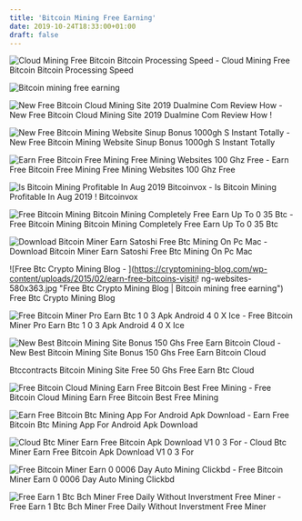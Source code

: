 ```yaml
---
title: 'Bitcoin Mining Free Earning'
date: 2019-10-24T18:33:00+01:00
draft: false
---
```


![Cloud Mining Free Bitcoin Bitcoin Processing Speed - ](http://www.bitcoininspector.com/wp-content/uploads/mvbthumbs/img_28971_earn-free-bitcoin-huge-hash-earn-bitcoin-from-cloud-mining-free-bitcoin-cloud-mining-2017.jpg "Cloud Mining Free Bitcoin Bitcoin Processing Speed | Bitcoin mining free earning") Cloud Mining Free Bitcoin Bitcoin Processing Speed

![Bitcoin mining free earning](https://www.bitcoins43.com/wp-content/uploads/2017/11/litecoin-miner-login.png "Bitcoin mining free earning") 

![New Free Bitcoin Cloud Mining Site 2019 Dualmine Com Review How - ](https://i.ytimg.com/vi/yEH2u8H-Wug/hqdefault.jpg "New Free Bitcoin Cloud Mining Site 2019 Dualmine Com Review How | Bitcoin mining free earning") New Free Bitcoin Cloud Mining Site 2019 Dualmine Com Review How !

![New Free Bitcoin Mining Website Sinup Bonus 1000gh S Instant Totally - ](https://i.ytimg.com/vi/A1cxqBUyV8k/maxresdefault.jpg "New Free Bitcoin Mining Website Sinup Bonus 1000gh S Instant Totally | Bitcoin mining free earning") New Free Bitcoin Mining Website Sinup Bonus 1000gh S Instant Totally

![Earn Free Bitcoin Free Mining Free Mining Websites 100 Ghz Free - ](https://i.ytimg.com/vi/jE_PxpFYmlU/hqdefault.jpg "Earn Free Bitcoin Free Mining Free Mining Websites 100 Ghz Free | Bitcoin mining free earning") Earn Free Bitcoin Free Mining Free Mining Websites 100 Ghz Free

![Is Bitcoin Mining Profitable In Aug 2019 Bitcoinvox - ](https://bitcoinvox.com/wp-content/uploads/2018/07/btc-mining.jpg "Is Bitcoin Mining Profitable In Aug 2019 Bitcoinvox | Bitcoin mini!   ng free earning") Is Bitcoin Mining Profitable In Aug 2019 ! Bitcoinvox

![Free Bitcoin Mining Bitcoin Mining Completely Free Earn Up To 0 35 Btc - ](https://www.videodioggi.com/wp-content/uploads/2019/07/Free-Bitcoin-Mining-Bitcoin-Mining-Completely-Free-Earn-Up-To-0.35-BTC-1280x720.jpg "Free Bitcoin Mining Bitcoin Mining Completely Free Earn Up To 0 35 Btc | Bitcoin mining free earning") Free Bitcoin Mining Bitcoin Mining Completely Free Earn Up To 0 35 Btc

![Download Bitcoin Miner Earn Satoshi Free Btc Mining On Pc Mac - ](http://img.app.kiwi/icon/gDyVs1aHuw1f_AEUnxn10dgSb1xRtc1aYaDvm4ZyalYGcs0_QIvR-PLke9tJMWWdxHw2 "Download Bitcoin Miner Earn Satoshi Free Btc Mining On Pc Mac | Bitcoin mining free earning") Download Bitcoin Miner Earn Satoshi Free Btc Mining On Pc Mac

![Free Btc Crypto Mining Blog - ](https://cryptomining-blog.com/wp-content/uploads/2015/02/earn-free-bitcoins-visiti!   ng-websites-580x363.jpg "Free Btc Crypto Mining Blog | Bitcoin mining free earning") Free Btc Crypto Mining Blog

![Free Bitcoin Miner Pro Earn Btc 1 0 3 Apk Android 4 0 X Ice - ](https://img9.apk.tools/screenshots/c/c/1/com.free.bitcoin.miner.pro.btc_4.png "Free Bitcoin Miner Pro Earn Btc 1 0 3 Apk Android 4 0 X Ice | Bitcoin mining free earning") Free Bitcoin Miner Pro Earn Btc 1 0 3 Apk Android 4 0 X Ice

![New Best Bitcoin Mining Site Bonus 150 Ghs Free Earn Bitcoin Cloud - ](http://crywnews.com/wp-content/uploads/2018/07/1532390148_maxresdefault-1024x576.jpg "New Best Bitcoin Mining Site Bonus 150 Ghs Free Earn Bitcoin Cloud | Bitcoin mining free earning") New Best Bitcoin Mining Site Bonus 150 Ghs Free Earn Bitcoin Cloud

 Btccontracts Bitcoin Mining Site Free 50 Ghs Free Earn Btc Cloud

![Free Bitcoin Cloud Mining Earn Free Bitcoin Best Free Mining - ](https://i.ytimg.com/vi/AWZXmPVyHw4/maxresdefault.jpg "Free Bitcoin Cloud Mining Earn Free Bitcoin Best Free Mining | Bitcoin mining free earning") Free Bitcoin Cloud Mining Earn Free Bitcoin Best Free Mining

![Earn Free Bitcoin Btc Mining App For Android Apk Download - ](https://image.winudf.com/v2/image/Y29tLmJ0Y21pbmVyX3NjcmVlbl8wXzE1MTI2NDQ4NjdfMDY2/screen-0.jpg?fakeurl=1&type=.jpg "Earn Free Bitcoin Btc Mining App For Android Apk Download | Bitcoin mining free earnin!   g") Earn Free Bitcoin Btc Mining App For Android Apk Download

![Cloud Btc Miner Earn Free Bitcoin Apk Download V1 0 3 For - ](https://cdn.androidcrew.com/screens/pro.ccmp.btcminer-2.png "Cloud Btc Miner Earn Free Bitcoin Apk Download V1 0 3 For | Bitcoin mining free earning") Cloud Btc Miner Earn Free Bitcoin Apk Download V1 0 3 For

![Free Bitcoin Miner Earn 0 0006 Day Auto Mining Clickbd - ](http://static.clickbd.com/global/classified/item_img/2152943_0_original.jpg "Free Bitcoin Miner Earn 0 0006 Day Auto Mining Clickbd | Bitcoin mining free earning") Free Bitcoin Miner Earn 0 0006 Day Auto Mining Clickbd

![Free Earn 1 Btc Bch Miner Free Daily Without Inverstment Free Miner - ](https://i.ytimg.com/vi/09CYXTfr6zU/maxresdefault.jpg "Free Earn 1 Btc Bch Min!   er Free Daily Without Inverstment Free Miner | Bitcoin mining free earn!   ing") Free Earn 1 Btc Bch Miner Free Daily Without Inverstment Free Miner